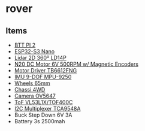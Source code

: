 # rover

## Items

- [BTT PI 2](https://pt.aliexpress.com/item/1005006869449371.html?spm=a2g0o.order_list.order_list_main.5.6ecdcaa4VrRXkU&gatewayAdapt=glo2bra)
- [ESP32-S3 Nano](https://pt.aliexpress.com/item/1005007291319086.html?spm=a2g0o.order_list.order_list_main.35.6ecdcaa4UuJD2Q&gatewayAdapt=glo2bra)
- [Lidar 2D 360º LD14P](https://pt.aliexpress.com/item/1005008670123046.html?spm=a2g0o.order_list.order_list_main.55.6ecdcaa4UuJD2Q&gatewayAdapt=glo2bra)
- [N20 DC Motor 6V 500RPM w/ Magnetic Encoders](https://pt.aliexpress.com/item/1005004999529855.html?spm=a2g0o.order_list.order_list_main.30.6ecdcaa4UuJD2Q&gatewayAdapt=glo2bra)
- [Motor Driver TB6612FNG](https://pt.aliexpress.com/item/1005005756666126.html?spm=a2g0o.productlist.main.1.5a294de9Wc5ZRX&algo_pvid=71cd1b4f-b381-424e-9564-99293b590a05&algo_exp_id=71cd1b4f-b381-424e-9564-99293b590a05-0&pdp_ext_f=%7B%22order%22%3A%22671%22%2C%22eval%22%3A%221%22%2C%22fromPage%22%3A%22search%22%7D&pdp_npi=6%40dis%21BRL%217.62%217.62%21%21%211.29%211.29%21%402101f4c117603634409795074ee678%2112000034243349943%21sea%21BR%212609103932%21X%211%210%21n_tag%3A-29919%3Bd%3Ab6a655b5%3Bm03_new_user%3A-29895&curPageLogUid=zUc4WJsNfxLW&utparam-url=scene%3Asearch%7Cquery_from%3A%7Cx_object_id%3A1005005756666126%7C_p_origin_prod%3A)
- [IMU 9-DOF MPU-9250](https://pt.aliexpress.com/item/1005007986288616.html?spm=a2g0o.order_list.order_list_main.5.6ecdcaa4UuJD2Q&gatewayAdapt=glo2bra)
- [Wheels 65mm](https://pt.aliexpress.com/item/1005005293126427.html?spm=a2g0o.order_list.order_list_main.25.6ecdcaa4UuJD2Q&gatewayAdapt=glo2bra)
- [Chassi 4WD](https://pt.aliexpress.com/item/1005007026658421.html?spm=a2g0o.order_list.order_list_main.10.6ecdcaa4UuJD2Q&gatewayAdapt=glo2bra)
- [Camera OV5647](https://pt.aliexpress.com/item/1005006279352733.html?spm=a2g0o.productlist.main.4.56ff7acaNgMLwa&algo_pvid=590cb42b-17bc-4a75-8a59-095083667ec9&algo_exp_id=590cb42b-17bc-4a75-8a59-095083667ec9-3&pdp_ext_f=%7B%22order%22%3A%22160%22%2C%22eval%22%3A%221%22%2C%22fromPage%22%3A%22search%22%7D&pdp_npi=6%40dis%21BRL%2150.78%2115.41%21%21%2161.37%2118.63%21%402101f43717603634664327876eb2c9%2112000036586833896%21sea%21BR%212609103932%21X%211%210%21n_tag%3A-29919%3Bd%3Ab6a655b5%3Bm03_new_user%3A-29895%3BpisId%3A5000000189119060&curPageLogUid=QsAUfhIPxS6e&utparam-url=scene%3Asearch%7Cquery_from%3A%7Cx_object_id%3A1005006279352733%7C_p_origin_prod%3A)
- [ToF VL53L1X/TOF400C](https://pt.aliexpress.com/item/1005009534829792.html?spm=a2g0o.order_list.order_list_main.15.6ecdcaa4UuJD2Q&gatewayAdapt=glo2bra)
- [I2C Multiplexer TCA9548A](https://pt.aliexpress.com/item/1005004996004241.html?spm=a2g0o.order_list.order_list_main.40.6ecdcaa4UuJD2Q&gatewayAdapt=glo2bra)
- Buck Step Down 6V 3A
- Battery 3s 2500mah